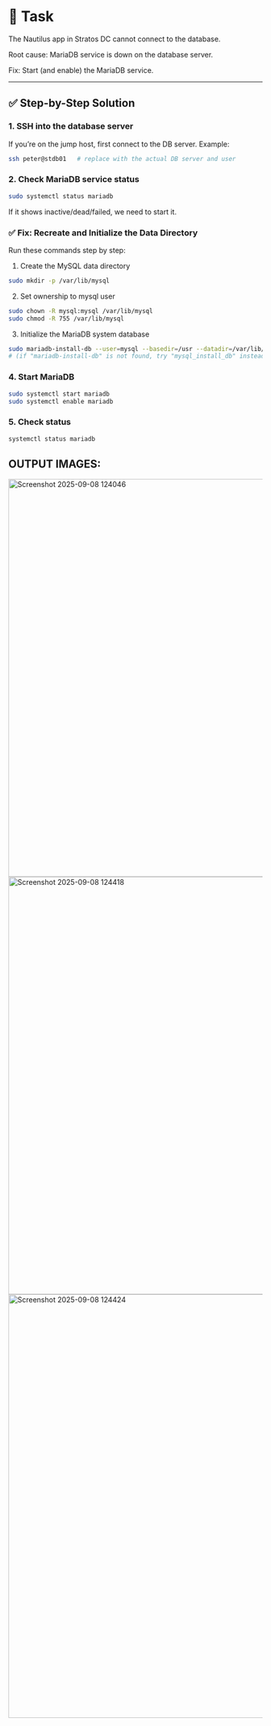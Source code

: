 # 🎯 Task

The Nautilus app in Stratos DC cannot connect to the database.

Root cause: MariaDB service is down on the database server.

Fix: Start (and enable) the MariaDB service.

---

## ✅ Step-by-Step Solution

### 1. SSH into the database server

If you’re on the jump host, first connect to the DB server.
Example:

```bash
ssh peter@stdb01   # replace with the actual DB server and user
```

### 2. Check MariaDB service status

```bash
sudo systemctl status mariadb
```

If it shows inactive/dead/failed, we need to start it.


### ✅ Fix: Recreate and Initialize the Data Directory

Run these commands step by step:

1. Create the MySQL data directory
```bash
sudo mkdir -p /var/lib/mysql
```

2. Set ownership to mysql user
```bash
sudo chown -R mysql:mysql /var/lib/mysql
sudo chmod -R 755 /var/lib/mysql
```

3. Initialize the MariaDB system database
```bash
sudo mariadb-install-db --user=mysql --basedir=/usr --datadir=/var/lib/mysql
# (if "mariadb-install-db" is not found, try "mysql_install_db" instead)
```

### 4. Start MariaDB
```bash
sudo systemctl start mariadb
sudo systemctl enable mariadb
```

### 5. Check status
```bash
systemctl status mariadb
```

## OUTPUT IMAGES:
<img width="1708" height="787" alt="Screenshot 2025-09-08 124046" src="https://github.com/user-attachments/assets/32b74f7a-e36b-4332-b843-dd416b7d269a" />

<img width="1713" height="826" alt="Screenshot 2025-09-08 124418" src="https://github.com/user-attachments/assets/aabc176c-31b7-4696-b67f-fab939740905" />

<img width="1715" height="838" alt="Screenshot 2025-09-08 124424" src="https://github.com/user-attachments/assets/0e1195e5-6194-436b-b58f-1ae4dda2e4f3" />
